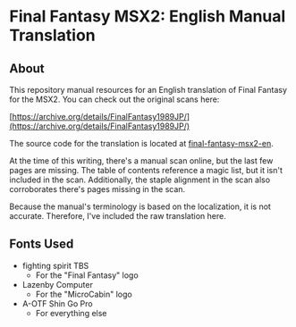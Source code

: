 [//]: <> (This readme is in the markdown format. Please preview in a markdown parser.)

# Final Fantasy MSX2: English Manual Translation

## About
This repository manual resources for an English translation of Final Fantasy for the MSX2. You can check out the original scans here:

[https://archive.org/details/FinalFantasy1989JP/](https://archive.org/details/FinalFantasy1989JP/)

The source code for the translation is located at [final-fantasy-msx2-en](https://github.com/romh-acking/final-fantasy-msx2-en).

At the time of this writing, there's a manual scan online, but the last few pages are missing. The table of contents reference a magic list, but it isn't included in the scan. Additionally, the staple alignment in the scan also corroborates there's pages missing in the scan.

Because the manual's terminology is based on the localization, it is not accurate. Therefore, I've included the raw translation here.

## Fonts Used
* fighting spirit TBS
    * For the "Final Fantasy" logo
* Lazenby Computer
    * For the "MicroCabin" logo
* A-OTF Shin Go Pro
    * For everything else